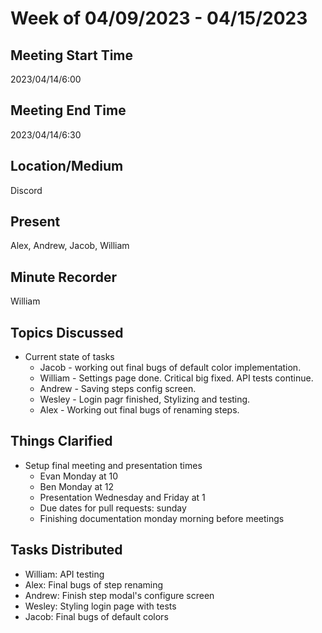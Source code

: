 # Week of 04/09/2023 - 04/15/2023

## Meeting Start Time

2023/04/14/6:00

## Meeting End Time

2023/04/14/6:30

## Location/Medium

Discord

## Present

Alex, Andrew, Jacob, William

## Minute Recorder

William

## Topics Discussed
- Current state of tasks
  - Jacob - working out final bugs of default color implementation.
  - William - Settings page done. Critical big fixed. API tests continue.
  - Andrew - Saving steps config screen.
  - Wesley - Login pagr finished, Stylizing and testing.
  - Alex - Working out final bugs of renaming steps.

## Things Clarified
- Setup final meeting and presentation times
  - Evan Monday at 10
  - Ben Monday at 12
  - Presentation Wednesday and Friday at 1
  - Due dates for pull requests: sunday
  - Finishing documentation monday morning before meetings

## Tasks Distributed
- William: API testing
- Alex: Final bugs of step renaming
- Andrew: Finish step modal's configure screen
- Wesley: Styling login page with tests
- Jacob: Final bugs of default colors
